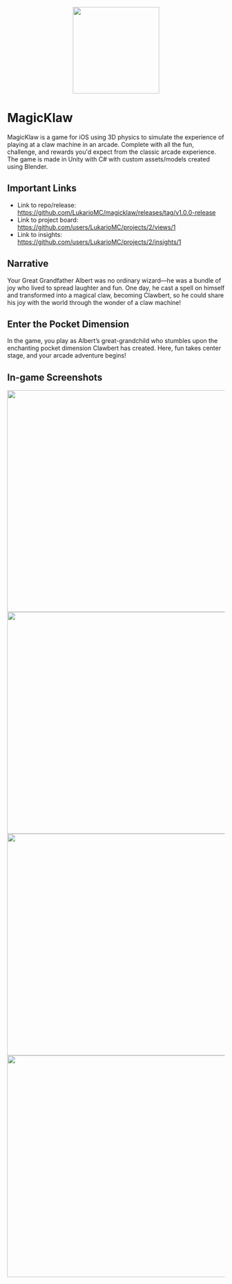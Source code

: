 <p align="center">
  <img src="https://github.com/user-attachments/assets/c67c1713-4f2b-4a15-967a-299aeea7276c" width="200" style="margin: 0 auto;"/>
</p>

# MagicKlaw
MagicKlaw is a game for iOS using 3D physics to simulate the experience of playing at a claw machine in an arcade. Complete with all the fun, challenge, and rewards you'd expect from the classic arcade experience. The game is made in Unity with C# with custom assets/models created using Blender.

## Important Links
- Link to repo/release: https://github.com/LukarioMC/magicklaw/releases/tag/v1.0.0-release
- Link to project board: https://github.com/users/LukarioMC/projects/2/views/1
- Link to insights: https://github.com/users/LukarioMC/projects/2/insights/1

## Narrative
Your Great Grandfather Albert was no ordinary wizard—he was a bundle of joy who lived to spread laughter and fun. One day, he cast a spell on himself and transformed into a magical claw, becoming Clawbert, so he could share his joy with the world through the wonder of a claw machine!

## Enter the Pocket Dimension
In the game, you play as Albert’s great-grandchild who stumbles upon the enchanting pocket dimension Clawbert has created. Here, fun takes center stage, and your arcade adventure begins!

## In-game Screenshots

<img src="https://github.com/user-attachments/assets/fdd046ce-865e-4be9-b40d-b6d06709bee3" height="512"/>
<img src="https://github.com/user-attachments/assets/b581538a-0a70-41cd-a7dd-8082e3fe6c8e" height="512"/>
<img src="https://github.com/user-attachments/assets/3a4a1686-d6e8-40c6-964c-69c1f3ddff2e" height="512"/>
<img src="https://github.com/user-attachments/assets/76bba06d-aada-47d9-addf-b80e40fb47f8" height="512"/>
